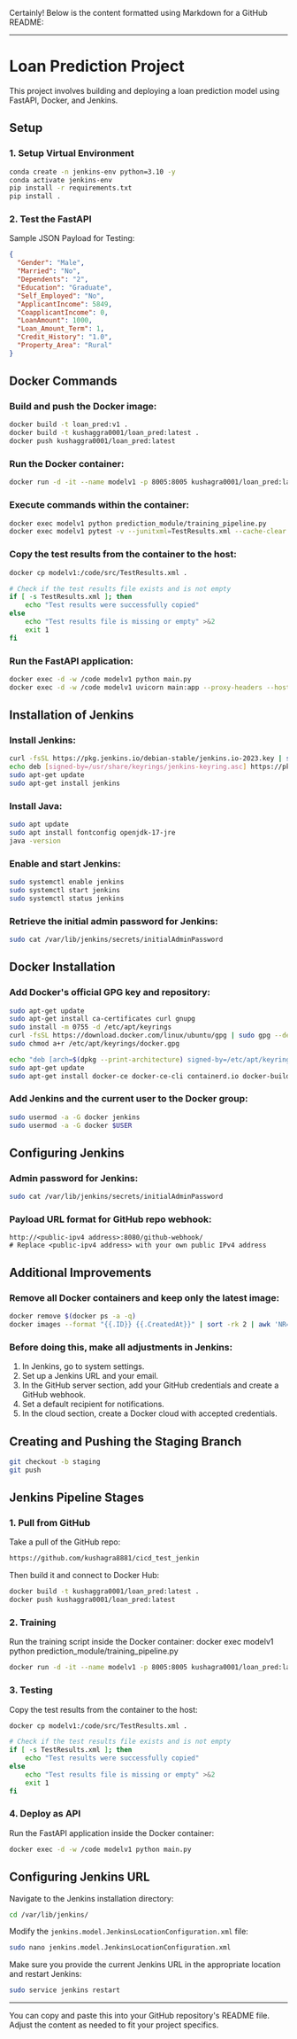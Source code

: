 Certainly! Below is the content formatted using Markdown for a GitHub README:

---

# Loan Prediction Project

This project involves building and deploying a loan prediction model using FastAPI, Docker, and Jenkins.

## Setup

### 1. Setup Virtual Environment

```bash
conda create -n jenkins-env python=3.10 -y
conda activate jenkins-env
pip install -r requirements.txt
pip install .
```

### 2. Test the FastAPI

Sample JSON Payload for Testing:

```json
{
  "Gender": "Male",
  "Married": "No",
  "Dependents": "2",
  "Education": "Graduate",
  "Self_Employed": "No",
  "ApplicantIncome": 5849,
  "CoapplicantIncome": 0,
  "LoanAmount": 1000,
  "Loan_Amount_Term": 1,
  "Credit_History": "1.0",
  "Property_Area": "Rural"
}
```

## Docker Commands

### Build and push the Docker image:

```bash
docker build -t loan_pred:v1 .
docker build -t kushaggra0001/loan_pred:latest .
docker push kushaggra0001/loan_pred:latest
```

### Run the Docker container:

```bash
docker run -d -it --name modelv1 -p 8005:8005 kushagra0001/loan_pred:latest bash
```

### Execute commands within the container:

```bash
docker exec modelv1 python prediction_module/training_pipeline.py
docker exec modelv1 pytest -v --junitxml=TestResults.xml --cache-clear
```

### Copy the test results from the container to the host:

```bash
docker cp modelv1:/code/src/TestResults.xml .

# Check if the test results file exists and is not empty
if [ -s TestResults.xml ]; then
    echo "Test results were successfully copied"
else
    echo "Test results file is missing or empty" >&2
    exit 1
fi
```

### Run the FastAPI application:

```bash
docker exec -d -w /code modelv1 python main.py
docker exec -d -w /code modelv1 uvicorn main:app --proxy-headers --host 0.0.0.0 --port 8005
```

## Installation of Jenkins

### Install Jenkins:

```bash
curl -fsSL https://pkg.jenkins.io/debian-stable/jenkins.io-2023.key | sudo tee /usr/share/keyrings/jenkins-keyring.asc > /dev/null
echo deb [signed-by=/usr/share/keyrings/jenkins-keyring.asc] https://pkg.jenkins.io/debian-stable binary/ | sudo tee /etc/apt/sources.list.d/jenkins.list > /dev/null
sudo apt-get update
sudo apt-get install jenkins
```

### Install Java:

```bash
sudo apt update
sudo apt install fontconfig openjdk-17-jre
java -version
```

### Enable and start Jenkins:

```bash
sudo systemctl enable jenkins
sudo systemctl start jenkins
sudo systemctl status jenkins
```

### Retrieve the initial admin password for Jenkins:

```bash
sudo cat /var/lib/jenkins/secrets/initialAdminPassword
```

## Docker Installation

### Add Docker's official GPG key and repository:

```bash
sudo apt-get update
sudo apt-get install ca-certificates curl gnupg
sudo install -m 0755 -d /etc/apt/keyrings
curl -fsSL https://download.docker.com/linux/ubuntu/gpg | sudo gpg --dearmor -o /etc/apt/keyrings/docker.gpg
sudo chmod a+r /etc/apt/keyrings/docker.gpg

echo "deb [arch=$(dpkg --print-architecture) signed-by=/etc/apt/keyrings/docker.gpg] https://download.docker.com/linux/ubuntu $(. /etc/os-release && echo "$VERSION_CODENAME") stable" | sudo tee /etc/apt/sources.list.d/docker.list > /dev/null
sudo apt-get update
sudo apt-get install docker-ce docker-ce-cli containerd.io docker-buildx-plugin docker-compose-plugin
```

### Add Jenkins and the current user to the Docker group:

```bash
sudo usermod -a -G docker jenkins
sudo usermod -a -G docker $USER
```

## Configuring Jenkins

### Admin password for Jenkins:

```bash
sudo cat /var/lib/jenkins/secrets/initialAdminPassword
```

### Payload URL format for GitHub repo webhook:

```text
http://<public-ipv4 address>:8080/github-webhook/
# Replace <public-ipv4 address> with your own public IPv4 address
```

## Additional Improvements

### Remove all Docker containers and keep only the latest image:

```bash
docker remove $(docker ps -a -q)
docker images --format "{{.ID}} {{.CreatedAt}}" | sort -rk 2 | awk 'NR==1{print $1}'
```

### Before doing this, make all adjustments in Jenkins:

1. In Jenkins, go to system settings.
2. Set up a Jenkins URL and your email.
3. In the GitHub server section, add your GitHub credentials and create a GitHub webhook.
4. Set a default recipient for notifications.
5. In the cloud section, create a Docker cloud with accepted credentials.

## Creating and Pushing the Staging Branch

```bash
git checkout -b staging
git push
```

## Jenkins Pipeline Stages

### 1. Pull from GitHub

Take a pull of the GitHub repo:

```bash
https://github.com/kushagra8881/cicd_test_jenkin
```

Then build it and connect to Docker Hub:

```bash
docker build -t kushaggra0001/loan_pred:latest .
docker push kushaggra0001/loan_pred:latest
```

### 2. Training

Run the training script inside the Docker container:
docker exec modelv1 python prediction_module/training_pipeline.py
```bash
docker run -d -it --name modelv1 -p 8005:8005 kushagra0001/loan_pred:latest bash
```

### 3. Testing

Copy the test results from the container to the host:

```bash
docker cp modelv1:/code/src/TestResults.xml .

# Check if the test results file exists and is not empty
if [ -s TestResults.xml ]; then
    echo "Test results were successfully copied"
else
    echo "Test results file is missing or empty" >&2
    exit 1
fi
```

### 4. Deploy as API

Run the FastAPI application inside the Docker container:

```bash
docker exec -d -w /code modelv1 python main.py
```

## Configuring Jenkins URL

Navigate to the Jenkins installation directory:

```bash
cd /var/lib/jenkins/
```

Modify the `jenkins.model.JenkinsLocationConfiguration.xml` file:

```bash
sudo nano jenkins.model.JenkinsLocationConfiguration.xml
```

Make sure you provide the current Jenkins URL in the appropriate location and restart Jenkins:

```bash
sudo service jenkins restart
```

---

You can copy and paste this into your GitHub repository's README file. Adjust the content as needed to fit your project specifics.